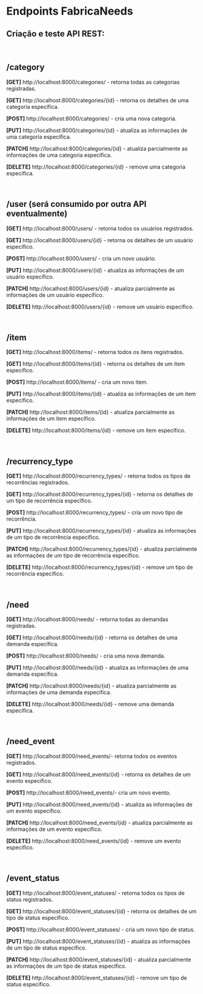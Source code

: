 # **Endpoints FabricaNeeds**

## Criação e teste API REST:

<br>

## **/category**

**[GET]** http://localhost:8000/categories/ - retorna todas as categorias registradas.

**[GET]** http://localhost:8000/categories/{id} - retorna os detalhes de uma categoria específica.

**[POST]** http://localhost:8000/categories/ - cria uma nova categoria.

**[PUT]** http://localhost:8000/categories/{id} - atualiza as informações de uma categoria específica.

**[PATCH]** http://localhost:8000/categories/{id} - atualiza parcialmente as informações de uma categoria específica.

**[DELETE]** http://localhost:8000/categories/{id} - remove uma categoria específica.

<br>

## **/user** (será consumido por outra API eventualmente)

**[GET]** http://localhost:8000/users/ - retorna todos os usuários registrados.

**[GET]** http://localhost:8000/users/{id} - retorna os detalhes de um usuário específico.

**[POST]** http://localhost:8000/users/ - cria um novo usuário.

**[PUT]** http://localhost:8000/users/{id} - atualiza as informações de um usuário específico.

**[PATCH]** http://localhost:8000/users/{id} - atualiza parcialmente as informações de um usuário específico.

**[DELETE]** http://localhost:8000/users/{id} - remove um usuário específico.

<br>


## **/item**

**[GET]** http://localhost:8000/items/ - retorna todos os itens registrados.

**[GET]** http://localhost:8000/items/{id} - retorna os detalhes de um item específico.

**[POST]** http://localhost:8000/items/ - cria um novo item.

**[PUT]** http://localhost:8000/items/{id} - atualiza as informações de um item específico.

**[PATCH]** http://localhost:8000/items/{id} - atualiza parcialmente as informações de um item específico.

**[DELETE]** http://localhost:8000/items/{id} - remove um item específico.

<br>

## **/recurrency_type**

**[GET]** http://localhost:8000/recurrency_types/ - retorna todos os tipos de recorrências registrados.

**[GET]** http://localhost:8000/recurrency_types/{id} - retorna os detalhes de um tipo de recorrência específico.

**[POST]** http://localhost:8000/recurrency_types/ - cria um novo tipo de recorrência.

**[PUT]** http://localhost:8000/recurrency_types/{id} - atualiza as informações de um tipo de recorrência específico.

**[PATCH]** http://localhost:8000/recurrency_types/{id} - atualiza parcialmente as informações de um tipo de recorrência específico.

**[DELETE]** http://localhost:8000/recurrency_types/{id} - remove um tipo de recorrência específico.

<br>


## **/need**

**[GET]** http://localhost:8000/needs/ - retorna todas as demandas registradas.

**[GET]** http://localhost:8000/needs/{id} - retorna os detalhes de uma demanda específica.

**[POST]** http://localhost:8000/needs/ - cria uma nova demanda.

**[PUT]** http://localhost:8000/needs/{id} - atualiza as informações de uma demanda específica.

**[PATCH]** http://localhost:8000/needs/{id} - atualiza parcialmente as informações de uma demanda específica.

**[DELETE]** http://localhost:8000/needs/{id} - remove uma demanda específica.

<br>

## **/need_event**

**[GET]** http://localhost:8000/need_events/- retorna todos os eventos registrados.

**[GET]** http://localhost:8000/need_events/{id} - retorna os detalhes de um evento específico.

**[POST]** http://localhost:8000/need_events/- cria um novo evento.

**[PUT]** http://localhost:8000/need_events/{id} - atualiza as informações de um evento específico.

**[PATCH]** http://localhost:8000/need_events/{id} - atualiza parcialmente as informações de um evento específico.

**[DELETE]** http://localhost:8000/need_events/{id} - remove um evento específico.

<br>


## **/event_status**

**[GET]** http://localhost:8000/event_statuses/ - retorna todos os tipos de status registrados.

**[GET]** http://localhost:8000/event_statuses/{id} - retorna os detalhes de um tipo de status específico.

**[POST]** http://localhost:8000/event_statuses/ - cria um novo tipo de status.

**[PUT]** http://localhost:8000/event_statuses/{id} - atualiza as informações de um tipo de status específico.

**[PATCH]** http://localhost:8000/event_statuses/{id} - atualiza parcialmente as informações de um tipo de status específico.

**[DELETE]** http://localhost:8000/event_statuses/{id} - remove um tipo de status específico.
